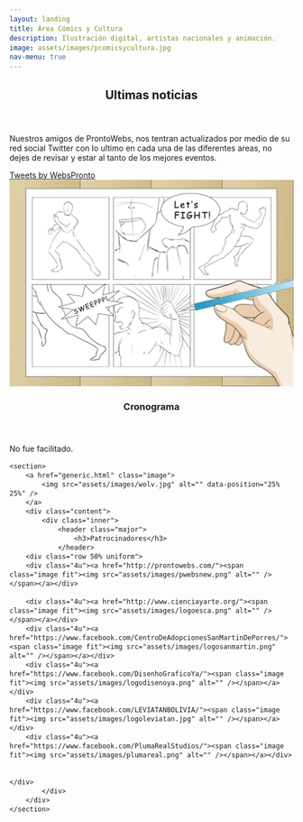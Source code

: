 ```yaml
---
layout: landing
title: Área Cómics y Cultura
description: Ilustración digital, artistas nacionales y animación.
image: assets/images/pcomicsycultura.jpg 
nav-menu: true
---
```

<!-- Main -->
<div id="main">

<!-- One -->
<section id="one">
	<div class="inner">
		<header class="major">
			<h2>Ultimas noticias</h2>
		</header>
				<p>Nuestros amigos de ProntoWebs, nos tentran actualizados por medio de su red social Twitter con lo ultimo en cada una de las diferentes areas, no dejes de revisar y estar al tanto de los mejores eventos.</p>
<a class="twitter-timeline" href="https://twitter.com/WebsPronto?ref_src=twsrc%5Etfw">Tweets by WebsPronto</a> <script async src="https://platform.twitter.com/widgets.js" charset="utf-8"></script> 	
	</div>
</section>

<!-- Two -->
<section id="two" class="spotlights">
	<section>
		<a href="generic.html" class="image">
			<img src="assets/images/draw.jpg" alt="" data-position="center center" />
		</a>
		<div class="content">
			<!--<div class="inner">-->
				<header class="major">
					<h3>Cronograma</h3>
				</header>
				<!--<p>Revisa el cronograma de este pabellon.</p>-->
				No fue facilitado.
				<!--<iframe width="100%" height="100%" src="https://docs.google.com/spreadsheets/d/e/2PACX-1vRk72JjOzSuNkcFQP73CR9B8RbYM_J1sS7DJU4ICGJwa9qUVWeFuXMN99vr-REsCfqoosydzsmXtIJH/pubhtml?widget=true&amp;headers=false"></iframe>-->
				<!--<ul class="actions">
					<li><a href="generic.html" class="button">Learn more</a></li>
				</ul>-->
			<!--</div>-->
		</div>
	</section>
	
	
	<section>
		<a href="generic.html" class="image">
			<img src="assets/images/wolv.jpg" alt="" data-position="25% 25%" />
		</a>
		<div class="content">
			<div class="inner">
				<header class="major">
					<h3>Patrocinadores</h3>
				</header>
		<div class="row 50% uniform">
		<div class="4u"><a href="http://prontowebs.com/"><span class="image fit"><img src="assets/images/pwebsnew.png" alt="" /></span></a></div>		

		<div class="4u"><a href="http://www.cienciayarte.org/"><span class="image fit"><img src="assets/images/logoesca.png" alt="" /></span></a></div>		
		<div class="4u"><a href="https://www.facebook.com/CentroDeAdopcionesSanMartinDePorres/"><span class="image fit"><img src="assets/images/logosanmartin.png" alt="" /></span></a></div>	
		<div class="4u"><a href="https://www.facebook.com/DisenhoGraficoYa/"><span class="image fit"><img src="assets/images/logodisenoya.png" alt="" /></span></a></div>	
		<div class="4u"><a href="https://www.facebook.com/LEVIATANBOLIVIA/"><span class="image fit"><img src="assets/images/logoleviatan.jpg" alt="" /></span></a></div>	
		<div class="4u"><a href="https://www.facebook.com/PlumaRealStudios/"><span class="image fit"><img src="assets/images/plumareal.png" alt="" /></span></a></div>			
		

	</div>
			</div>
		</div>
	</section>
</section>

<!-- 
<section id="three">
	<div class="inner">
		<header class="major">
			<h2>Massa libero</h2>
		</header>
		<p>Nullam et orci eu lorem consequat tincidunt vivamus et sagittis libero. Mauris aliquet magna magna sed nunc rhoncus pharetra. Pellentesque condimentum sem. In efficitur ligula tate urna. Maecenas laoreet massa vel lacinia pellentesque lorem ipsum dolor. Nullam et orci eu lorem consequat tincidunt. Vivamus et sagittis libero. Mauris aliquet magna magna sed nunc rhoncus amet pharetra et feugiat tempus.</p>
		<ul class="actions">
			<li><a href="generic.html" class="button next">Get Started</a></li>
		</ul>
	</div>
</section>
Three -->
</div>


